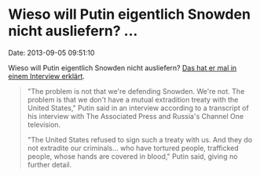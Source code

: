 Wieso will Putin eigentlich Snowden nicht ausliefern? \...
==========================================================

Date: 2013-09-05 09:51:10

Wieso will Putin eigentlich Snowden nicht ausliefern? [Das hat er mal in
einem Interview
erklärt](http://en.rian.ru/russia/20130904/183164706/Russia-Will-Not-Hand-Snowden-Over-to-US--Putin.html).

> "The problem is not that we're defending Snowden. We're not. The
> problem is that we don't have a mutual extradition treaty with the
> United States," Putin said in an interview according to a transcript
> of his interview with The Associated Press and Russia's Channel One
> television.
>
> "The United States refused to sign such a treaty with us. And they do
> not extradite our criminals... who have tortured people, trafficked
> people, whose hands are covered in blood," Putin said, giving no
> further detail.
